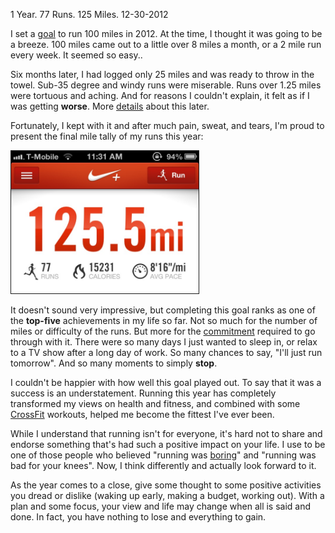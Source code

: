 1 Year. 77 Runs. 125 Miles.
12-30-2012

I set a [goal][1] to run 100 miles in 2012. At the time, I thought it was going to be a breeze. 100 miles came out to a little over 8 miles a month, or a 2 mile run every week. It seemed so easy..

Six months later, I had logged only 25 miles and was ready to throw in the towel. Sub-35 degree and windy runs were miserable. Runs over 1.25 miles were tortuous and aching. And for reasons I couldn't explain, it felt as if I was getting **worse**. More [details][4] about this later.

Fortunately, I kept with it and after much pain, sweat, and tears, I'm proud to present the final mile tally of my runs this year:

<img src="/static/nike-2012-total.jpg" width="300px" border="1px" class="center" />

It doesn't sound very impressive, but completing this goal ranks as one of the **top-five** achievements in my life so far. Not so much for the number of miles or difficulty of the runs. But more for the [commitment][2] required to go through with it. There were so many days I just wanted to sleep in, or relax to a TV show after a long day of work. So many chances to say, "I'll just run tomorrow". And so many moments to simply **stop**.

I couldn't be happier with how well this goal played out. To say that it was a success is an understatement. Running this year has completely transformed my views on health and fitness, and combined with some [CrossFit][3] workouts, helped me become the fittest I've ever been.

While I understand that running isn't for everyone, it's hard not to share and endorse something that's had such a positive impact on your life. I use to be one of those people who believed "running was [boring][5]" and "running was bad for your knees". Now, I  think differently and actually look forward to it.

As the year comes to a close, give some thought to some positive activities you dread or dislike (waking up early, making a budget, working out). With a plan and some focus, your view and life may change when all is said and done. In fact, you have nothing to lose and everything to gain.

[1]: http://alexanderle.com/blog/2012/2012-goals.html
[2]: http://alexanderle.com/blog/2011/money-in-the-bank.html
[3]: http://alexanderle.com/blog/2012/nasty-girls-of-crossfit.html
[4]: /blog/2013/run-summary-and-analysis-2012.html
[5]: http://alexanderle.com/blog/2012/why-i-hate-running-but-still-do-it.html

